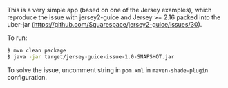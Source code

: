 This is a very simple app (based on one of the Jersey examples), which reproduce the issue
with jersey2-guice and Jersey >= 2.16 packed into the uber-jar (https://github.com/Squarespace/jersey2-guice/issues/30).

To run:
```bash
$ mvn clean package
$ java -jar target/jersey-guice-issue-1.0-SNAPSHOT.jar
```

To solve the issue, uncomment string in `pom.xml` in `maven-shade-plugin` configuration.
